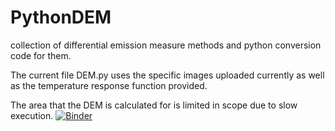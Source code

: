 # PythonDEM
collection of differential emission measure methods and python conversion code for them.

The current file DEM.py uses the specific images uploaded currently as well as the temperature response function provided.

The area that the DEM is calculated for is limited in scope due to slow execution.
[![Binder](https://mybinder.org/badge_logo.svg)](https://mybinder.org/v2/gh/vlslv/PythonDEM/master?urlpath=https%3A%2F%2Fgithub.com%2Fvlslv%2FPythonDEM%2Fblob%2Fmaster%2FnotebookDEM.ipynb)
